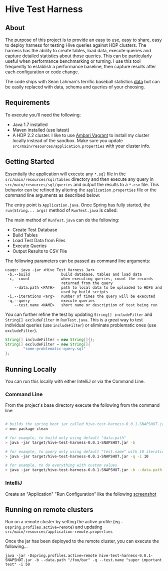 # Hive Test Harness

## About

The purpose of this project is to provide an easy to use, easy to share, easy to deploy harness for testing Hive queries against HDP clusters.  The harness has the ability to create tables, load data, execute queries and capture detailed statistics about those queries.  This can be particularly useful when performance benchmarking or turning.  I use this tool frequently to establish a performance baseline, then capture results after each configuration or code change.

The code ships with Sean Lahman's terrific baseball statistics [data](http://www.seanlahman.com/baseball-archive/statistics/) but can be easily replaced with data, schema and queries of your choosing.

## Requirements

To execute you'll need the following:
* Java 1.7 installed
* Maven installed (use latest)
* A HDP 2.2 cluster.  I like to use [Ambari Vagrant](https://cwiki.apache.org/confluence/display/AMBARI/Quick+Start+Guide) to install my cluster locally instead of the sandbox.  Make sure you update `src/main/resources/application.properties` with your cluster info.

## Getting Started

Essentially the application will execute any `*.sql` file in the `src/main/resources/sql/tables` directory and then execute any query in `src/main/resources/sql/queries` and output the results to a `*.csv` file.  This behavior can be refined by altering the `application.properties` file or the command line arguments as described below:

The entry point is `Application.java`.  Once Spring has fully started, the `run(String... args)` method of `RunTest.java` is called.

The main method of `RunTest.java` can do the following:

* Create Test Database
* Build Tables
* Load Test Data from Files
* Execute Queries
* Output Results to CSV File

The following parameters can be passed as command line arguments:

```
usage: java -jar <Hive Test Harness Jar>
 -b,--build              build database, tables and load data
 -c,--count              when executing queries, count the records
                         returned from the query
    --data.path <PATH>   path to local data to be uploaded to HDFS and
                         used by build scripts
 -i,--iterations <arg>   number of times the query will be executed
 -q,--query              execute queries
    --test.name <NAME>   short name or description of test being run
```

You can further refine the test by updating `String[] includeFilter` and `String[] excludeFilter` in `RunTest.java`.  This is a great way to test individual queries (use `includeFilter`) or eliminate problematic ones (use `excludeFilter`).

```java
String[] includeFilter = new String[]{};
String[] excludeFilter = new String[]{
        "some-problematic-query.sql"
};
```

## Running Locally

You can run this locally with either IntelliJ or via the Command Line.

### Command Line

From the project's base directory execute the following from the command line

```bash

# builds the spring boot jar called hive-test-harness-0.0.1-SNAPSHOT.jar
> mvn package clean

# for example, to build only using default "data.path"
> java -jar target/hive-test-harness-0.0.1-SNAPSHOT.jar -b

# for example, to query only using default "test.name" with 10 iterations
> java -jar target/hive-test-harness-0.0.1-SNAPSHOT.jar -q -i 10

# for example, to do everything with custom values
> java -jar target/hive-test-harness-0.0.1-SNAPSHOT.jar -b --data.path "/foo/bar" -q --test.name "super important test" -i 50

```

### IntelliJ

Create an "Application" "Run Configuration" like the following [screenshot](https://github.com/timveil/hive-test-harness/blob/master/docs/Run_Debug_Configurations.png)


## Running on remote clusters

Run on a remote cluster by setting the active profile (eg `-Dspring.profiles.active=remote`) and updating `src/main/resources/application-remote.properties`

Once the jar has been deployed to the remote cluster, you can execute the following...

```
java -jar -Dspring.profiles.active=remote hive-test-harness-0.0.1-SNAPSHOT.jar -b --data.path "/foo/bar" -q --test.name "super important test" -i 50
```

